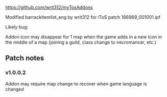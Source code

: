 https://github.com/writ312/myTosAddons

Modified barrackitemlist_eng by writ312 for iToS patch 166969_001001.ipf

Likely bug:

Addon icon may disappear for 1 map when the game adds in a new icon in the middle of a map (joining a guild, class change to necromancer, etc.)

Patch notes
---
### v1.0.0.2

Addon may require map change to recover when game language is changed